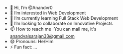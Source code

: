 - 👋 Hi, I’m @Anandvr0
- 👀 I’m interested in Web Development
- 🌱 I’m currently learning Full Stack Web Development
- 💞️ I’m looking to collaborate on Innovative Projects
- 📫 How to reach me -You can mail me, it's anandvalsarajan33@gmail.com
- 😄 Pronouns: He/Him
- ⚡ Fun fact: ...

<!---
Anandvr0/Anandvr0 is a ✨ special ✨ repository because its `README.md` (this file) appears on your GitHub profile.
You can click the Preview link to take a look at your changes.
--->
